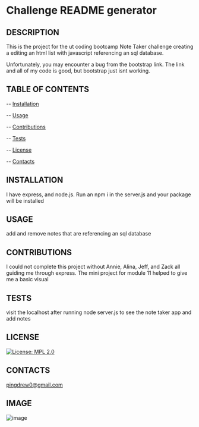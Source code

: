 # Challenge README generator
  ## DESCRIPTION 
  This is the project for the ut coding bootcamp Note Taker challenge creating a editing an html list with javascript referencing an sql database. 

  Unfortunately, you may encounter a bug from the bootstrap link. The link and all of my code is good, but bootstrap just isnt working.
  ## TABLE OF CONTENTS
  -- [Installation](#installation)

  -- [Usage](#usage)

  -- [Contributions](#contributions)

  -- [Tests](#tests)

  -- [License](#license)

  -- [Contacts](#contacts)

  ## INSTALLATION
  I have express, and node.js. Run an npm i in the server.js and your package will be installed
  ## USAGE
  add and remove notes that are referencing an sql database 
  ## CONTRIBUTIONS
  I could not complete this project without Annie, Alina, Jeff, and Zack all guiding me through express. The mini project for module 11 helped to give me a basic visual
  ## TESTS
  visit the localhost after running node server.js to see the note taker app and add notes
  ## LICENSE 
  [![License: MPL 2.0](https://img.shields.io/badge/License-MPL_2.0-brightgreen.svg)](https://opensource.org/licenses/MPL-2.0)
  ## CONTACTS
  pingdrew0@gmail.com
  ## IMAGE
  ![image](https://github.com/pingdrew/challengeNoteTaker/assets/136511402/e664b4f6-9c2f-4715-b12b-ac3bb580f916)
